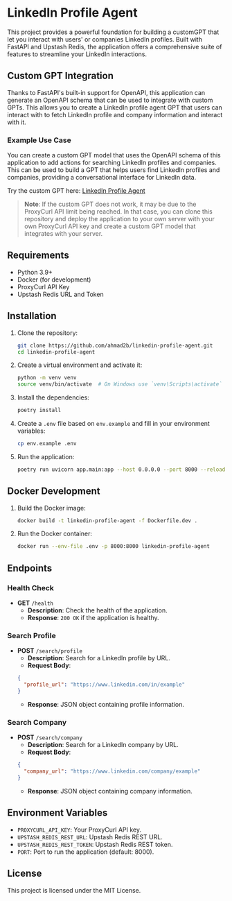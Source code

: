 # LinkedIn Profile Agent

This project provides a powerful foundation for building a customGPT that let you interact with users' or companies LinkedIn profiles. Built with FastAPI and Upstash Redis, the application offers a comprehensive suite of features to streamline your LinkedIn interactions.

## Custom GPT Integration

Thanks to FastAPI's built-in support for OpenAPI, this application can generate an OpenAPI schema that can be used to integrate with custom GPTs. This allows you to create a LinkedIn profile agent GPT that users can interact with to fetch LinkedIn profile and company information and interact with it.

### Example Use Case

You can create a custom GPT model that uses the OpenAPI schema of this application to add actions for searching LinkedIn profiles and companies. This can be used to build a GPT that helps users find LinkedIn profiles and companies, providing a conversational interface for LinkedIn data.

Try the custom GPT here: [LinkedIn Profile Agent](https://chatgpt.com/g/g-eEeZCLQ2M-in-profile-agent)

> **Note**: If the custom GPT does not work, it may be due to the ProxyCurl API limit being reached. In that case, you can clone this repository and deploy the application to your own server with your own ProxyCurl API key and create a custom GPT model that integrates with your server.

## Requirements

- Python 3.9+
- Docker (for development)
- ProxyCurl API Key
- Upstash Redis URL and Token

## Installation

1. Clone the repository:

   ```sh
   git clone https://github.com/ahmad2b/linkedin-profile-agent.git
   cd linkedin-profile-agent
   ```

2. Create a virtual environment and activate it:

   ```sh
   python -m venv venv
   source venv/bin/activate  # On Windows use `venv\Scripts\activate`
   ```

3. Install the dependencies:

   ```sh
   poetry install
   ```

4. Create a `.env` file based on `env.example` and fill in your environment variables:

   ```sh
   cp env.example .env
   ```

5. Run the application:

   ```sh
   poetry run uvicorn app.main:app --host 0.0.0.0 --port 8000 --reload
   ```

## Docker Development

1. Build the Docker image:

   ```sh
   docker build -t linkedin-profile-agent -f Dockerfile.dev .
   ```

2. Run the Docker container:

   ```sh
   docker run --env-file .env -p 8000:8000 linkedin-profile-agent
   ```

## Endpoints

### Health Check

- **GET** `/health`
  - **Description**: Check the health of the application.
  - **Response**: `200 OK` if the application is healthy.

### Search Profile

- **POST** `/search/profile`
  - **Description**: Search for a LinkedIn profile by URL.
  - **Request Body**:
  ```json
  {
  	"profile_url": "https://www.linkedin.com/in/example"
  }
  ```
  - **Response**: JSON object containing profile information.

### Search Company

- **POST** `/search/company`
  - **Description**: Search for a LinkedIn company by URL.
  - **Request Body**:
  ```json
  {
  	"company_url": "https://www.linkedin.com/company/example"
  }
  ```
  - **Response**: JSON object containing company information.

## Environment Variables

- `PROXYCURL_API_KEY`: Your ProxyCurl API key.
- `UPSTASH_REDIS_REST_URL`: Upstash Redis REST URL.
- `UPSTASH_REDIS_REST_TOKEN`: Upstash Redis REST token.
- `PORT`: Port to run the application (default: 8000).

## License

This project is licensed under the MIT License.
